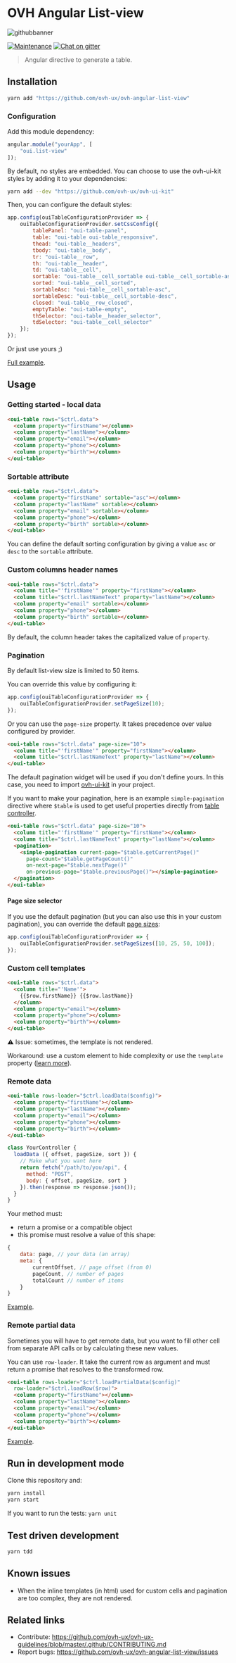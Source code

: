 # OVH Angular List-view

![githubbanner](https://user-images.githubusercontent.com/3379410/27423240-3f944bc4-5731-11e7-87bb-3ff603aff8a7.png)

[![Maintenance](https://img.shields.io/maintenance/yes/2017.svg)]() [![Chat on gitter](https://img.shields.io/gitter/room/ovh/ux.svg)](https://gitter.im/ovh/ux)

> Angular directive to generate a table.

## Installation

```bash
yarn add "https://github.com/ovh-ux/ovh-angular-list-view"
```

### Configuration

Add this module dependency:

```javascript
angular.module("yourApp", [
    "oui.list-view"
]);
```

By default, no styles are embedded. You can choose to use the ovh-ui-kit styles by adding it to your dependencies:

```bash
yarn add --dev "https://github.com/ovh-ux/ovh-ui-kit"
```

Then, you can configure the default styles:

```javascript
app.config(ouiTableConfigurationProvider => {
    ouiTableConfigurationProvider.setCssConfig({
        tablePanel: "oui-table-panel",
        table: "oui-table oui-table_responsive",
        thead: "oui-table__headers",
        tbody: "oui-table__body",
        tr: "oui-table__row",
        th: "oui-table__header",
        td: "oui-table__cell",
        sortable: "oui-table__cell_sortable oui-table__cell_sortable-asc",
        sorted: "oui-table__cell_sorted",
        sortableAsc: "oui-table__cell_sortable-asc",
        sortableDesc: "oui-table__cell_sortable-desc",
        closed: "oui-table__row_closed",
        emptyTable: "oui-table-empty",
        thSelector: "oui-table__header_selector",
        tdSelector: "oui-table__cell_selector"
    });
});
```

Or just use yours ;)

[Full example](preview/index.js#L12).

## Usage

### Getting started - local data

```html
<oui-table rows="$ctrl.data">
  <column property="firstName"></column>
  <column property="lastName"></column>
  <column property="email"></column>
  <column property="phone"></column>
  <column property="birth"></column>
</oui-table>
```

### Sortable attribute

```html
<oui-table rows="$ctrl.data">
  <column property="firstName" sortable="asc"></column>
  <column property="lastName" sortable></column>
  <column property="email" sortable></column>
  <column property="phone"></column>
  <column property="birth" sortable></column>
</oui-table>
```

You can define the default sorting configuration by giving a value `asc` or `desc` to the `sortable` attribute.

### Custom columns header names

```html
<oui-table rows="$ctrl.data">
  <column title="'firstName'" property="firstName"></column>
  <column title="$ctrl.lastNameText" property="lastName"></column>
  <column property="email" sortable></column>
  <column property="phone"></column>
  <column property="birth" sortable></column>
</oui-table>
```

By default, the column header takes the capitalized value of `property`.

### Pagination

By default list-view size is limited to 50 items.

You can override this value by configuring it:

```javascript
app.config(ouiTableConfigurationProvider => {
    ouiTableConfigurationProvider.setPageSize(10);
});
```

Or you can use the `page-size` property. It takes precedence over value configured by provider.

```html
<oui-table rows="$ctrl.data" page-size="10">
  <column title="'firstName'" property="firstName"></column>
  <column title="$ctrl.lastNameText" property="lastName"></column>
</oui-table>
```

The default pagination widget will be used if you don't define yours.
In this case, you need to import [ovh-ui-kit](https://github.com/ovh-ux/ovh-ui-kit) in your project.

If you want to make your pagination, here is an example `simple-pagination` directive where `$table` is used to get useful properties directly from [table controller](src/table.controller.js#L104).

```html
<oui-table rows="$ctrl.data" page-size="10">
  <column title="'firstName'" property="firstName"></column>
  <column title="$ctrl.lastNameText" property="lastName"></column>
  <pagination>
    <simple-pagination current-page="$table.getCurrentPage()"
      page-count="$table.getPageCount()"
      on-next-page="$table.nextPage()"
      on-previous-page="$table.previousPage()"></simple-pagination>
  </pagination>
</oui-table>
```

#### Page size selector

If you use the default pagination (but you can also use this in your custom pagination), you can override the default [page sizes](src/table.provider.js#L6):

```javascript
app.config(ouiTableConfigurationProvider => {
    ouiTableConfigurationProvider.setPageSizes([10, 25, 50, 100]);
});
```

### Custom cell templates

```html
<oui-table rows="$ctrl.data">
  <column title="'Name'">
    {{$row.firstName}} {{$row.lastName}}
  </column>
  <column property="email"></column>
  <column property="phone"></column>
  <column property="birth"></column>
</oui-table>
```

:warning: Issue: sometimes, the template is not rendered.

Workaround: use a custom element to hide complexity or use the `template` property ([learn more](preview/preview.md#L141)).

### Remote data

```html
<oui-table rows-loader="$ctrl.loadData($config)">
  <column property="firstName"></column>
  <column property="lastName"></column>
  <column property="email"></column>
  <column property="phone"></column>
  <column property="birth"></column>
</oui-table>
```

```javascript
class YourController {
  loadData ({ offset, pageSize, sort }) {
    // Make what you want here
    return fetch("/path/to/you/api", {
      method: "POST",
      body: { offset, pageSize, sort }
    }).then(response => response.json());
  }
}
```

Your method must:

 * return a promise or a compatible object
 * this promise must resolve a value of this shape:

```javascript
{
    data: page, // your data (an array)
    meta: {
        currentOffset, // page offset (from 0)
        pageCount, // number of pages
        totalCount // number of items
    }
}
```

[Example](preview/index.controller.js#L28).

### Remote partial data

Sometimes you will have to get remote data, but you want to fill other cell from separate API calls or by calculating these new values.

You can use `row-loader`. It take the current row as argument and must return a promise that resolves to the transformed row.

```html
<oui-table rows-loader="$ctrl.loadPartialData($config)"
  row-loader="$ctrl.loadRow($row)">
  <column property="firstName"></column>
  <column property="lastName"></column>
  <column property="email"></column>
  <column property="phone"></column>
  <column property="birth"></column>
</oui-table>
```

[Example](preview/index.controller.js#L66).

## Run in development mode

Clone this repository and:

```bash
yarn install
yarn start
```

If you want to run the tests: `yarn unit`

## Test driven development

```bash
yarn tdd
```

## Known issues

 * When the inline templates (in html) used for custom cells and pagination are too complex, they are not rendered.

## Related links

 * Contribute: https://github.com/ovh-ux/ovh-ux-guidelines/blob/master/.github/CONTRIBUTING.md
 * Report bugs: https://github.com/ovh-ux/ovh-angular-list-view/issues


